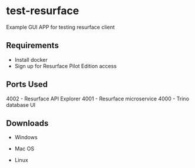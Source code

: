 # test-resurface

Example GUI APP for testing resurface client

## Requirements

- Install docker
- Sign up for Resurface Pilot Edition access

## Ports Used

4002 - Resurface API Explorer
4001 - Resurface microservice
4000 - Trino database UI

## Downloads

- Windows

- Mac OS

- Linux
